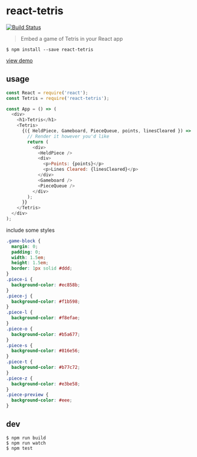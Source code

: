 # react-tetris

[![Build Status](https://travis-ci.org/brandly/react-tetris.svg?branch=master)](https://travis-ci.org/brandly/react-tetris)

> Embed a game of Tetris in your React app

```shell
$ npm install --save react-tetris
```

[view demo](https://brandly.github.io/react-tetris/)

## usage

```js
const React = require('react');
const Tetris = require('react-tetris');

const App = () => (
  <div>
    <h1>Tetris</h1>
    <Tetris>
      {({ HeldPiece, Gameboard, PieceQueue, points, linesCleared }) => {
        // Render it however you'd like
        return (
          <div>
            <HeldPiece />
            <div>
              <p>Points: {points}</p>
              <p>Lines Cleared: {linesCleared}</p>
            </div>
            <Gameboard />
            <PieceQueue />
          </div>
        );
      }}
    </Tetris>
  </div>
);
```

include some styles

```css
.game-block {
  margin: 0;
  padding: 0;
  width: 1.5em;
  height: 1.5em;
  border: 1px solid #ddd;
}
.piece-i {
  background-color: #ec858b;
}
.piece-j {
  background-color: #f1b598;
}
.piece-l {
  background-color: #f8efae;
}
.piece-o {
  background-color: #b5a677;
}
.piece-s {
  background-color: #816e56;
}
.piece-t {
  background-color: #b77c72;
}
.piece-z {
  background-color: #e3be58;
}
.piece-preview {
  background-color: #eee;
}
```

## dev

```shell
$ npm run build
$ npm run watch
$ npm test
```
